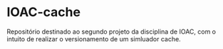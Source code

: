 # IOAC-cache
Repositório destinado ao segundo projeto da disciplina de IOAC, com o intuito de realizar o versionamento de um simluador cache.
